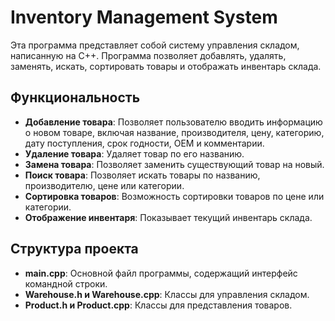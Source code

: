 # Inventory Management System

Эта программа представляет собой систему управления складом, написанную на C++. Программа позволяет добавлять, удалять, заменять, искать, сортировать товары и отображать инвентарь склада. 

## Функциональность

- **Добавление товара**: Позволяет пользователю вводить информацию о новом товаре, включая название, производителя, цену, категорию, дату поступления, срок годности, OEM и комментарии.
- **Удаление товара**: Удаляет товар по его названию.
- **Замена товара**: Позволяет заменить существующий товар на новый.
- **Поиск товара**: Позволяет искать товары по названию, производителю, цене или категории.
- **Сортировка товаров**: Возможность сортировки товаров по цене или категории.
- **Отображение инвентаря**: Показывает текущий инвентарь склада.

## Структура проекта

- **main.cpp**: Основной файл программы, содержащий интерфейс командной строки.
- **Warehouse.h и Warehouse.cpp**: Классы для управления складом.
- **Product.h и Product.cpp**: Классы для представления товаров.
